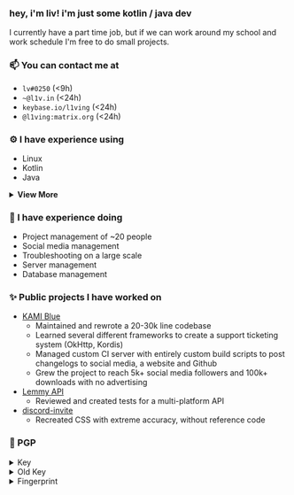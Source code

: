 <h3 align="left">hey, i'm liv! i'm just some kotlin / java dev</h3>

I currently have a part time job, but if we can work around my school and work schedule I'm free to do small projects.

### 📫 You can contact me at
  - `lv#0250` (<9h)
  - `~@l1v.in` (<24h)
  - `keybase.io/l1ving` (<24h)
  - `@l1ving:matrix.org` (<24h)

### ⚙️ I have experience using
  - Linux
  - Kotlin
  - Java
<details>
  <summary><b>View More</b></summary>

<ul>
<li>Shell</li>
<li>SSH</li>
<li>Brigadier</li>
<li>Kordis</li>
<li>Coroutines</li>
<li>OkHttp</li>
<li>Mixin</li>
<li>ASM</li>
<li>Jitpack</li>
<li>Baritone</li>
<li>JavaScript</li>
<li>CSS</li>
<li>HTML</li>
</ul>

</details>

### 🚀 I have experience doing 
  - Project management of ~20 people
  - Social media management
  - Troubleshooting on a large scale
  - Server management
  - Database management

### ✨ Public projects I have worked on
  - [KAMI Blue](https://github.com/kami-blue)
    - Maintained and rewrote a 20-30k line codebase
    - Learned several different frameworks to create a support ticketing system (OkHttp, Kordis)
    - Managed custom CI server with entirely custom build scripts to post changelogs to social media, a website and Github
    - Grew the project to reach 5k+ social media followers and 100k+ downloads with no advertising
  - [Lemmy API](https://github.com/eiknat/lemmy-client)
    - Reviewed and created tests for a multi-platform API
  - [discord-invite](https://github.com/l1ving/discord-invite)
    - Recreated CSS with extreme accuracy, without reference code

### 🔑 PGP



<details>
    <summary>Key</summary>
    <br>
    <p>Each of these is identical.</p>
    <div class="language-plaintext highlighter-rouge">
        <div class="highlight">
            <pre class="highlight"><code>curl https://l1ving.org/pgp.asc | gpg --import
curl https://kamiblue.org/pgp.asc | gpg --import
curl https://keybase.io/l1ving/pgp_keys.asc | gpg --import
</code></pre>
        </div>
    </div>
    <p>or</p>
    <div class="language-plaintext highlighter-rouge">
        <div class="highlight">
            <pre class="highlight"><code>-----BEGIN PGP PUBLIC KEY BLOCK-----

mQINBGAO8pgBEADQzluUwIw0JozOwtbk05PvQC83H1NueAUAaPnBvTN95NLa+8JC
Xufak5E9E81FhfiSr1/1ImgQVctXcYEQfEwCh/zd2u0FTwOkdGk+clzhu5csT7at
xVDWRl6XaItnaqav58WjxVx0mhPfrn4U7CiONt3D8CkJdNsK240uTUCheHX+oIUM
vwk9jURi4G1cbYvLmy0nMJxkI2yXwFOWnrekD5Th7Y/TiaqmZLlVnPh4HkZqNwf6
0w/yhlhh5/mbDQ+LkIBtutlCuKR5oO603vG4zPgDWWDlncLlJxrhdY46xp+cnAHV
HMdrTkFhtOAoJsQ7g+WbBqNPwLHHvLHEzEA/wgL0uY/SX6+BWkOIMaDDeHNtV8FW
EmOPHZbXCAG+WmNT5oy9fBPqJCygtt49D7P+odJWVGhiAwqHUH6l1b5+IsgLTVhF
sn3gM2xKAAv9kSuG2jPRkOxJAWm5zI3X63MjiDMvH9O7RhplWxc8KrkqpVkrR2Ha
l4x4KX7sfxK8HgMqyeByi9dvAuhhiWi52t+KkYV6ivdvVSs30jdzoIon+ny414kz
k+Ebskc6iEJhnyUNNjgmqqhg6YA76EuJ0J6t2t5WCuQrPlZ08Yepw5zgqo1T64mY
rDts0dSqWBIbvrvnLVCYDBW8gGHBOulsFL0EcQgzw7y7tCTSzKoX5HeqgwARAQAB
tBFsMXZpbmcgPH5AbDF2LmluPokCVAQTAQgAPhYhBDWcRW3+9IEZZikb0K8jakWw
JV2oBQJgDvKYAhsDBQkJZgGABQsJCAcCBhUKCQgLAgQWAgMBAh4BAheAAAoJEK8j
akWwJV2o6DsP/3qnbF5Eat8pHWybJ3turdp24VbDyqYzPJUYKd9H+CvaaSIH9PVI
uVbgORft/UMAa7wRYE0vAmOQlDDCbM5qkZLaWXft0eL9I4Fp3LJyc/r+KRU+3JdB
CtoerSjgwtquoplDHen76WeaP61YWSA993bUBOpBdyzY89WDpe1kWZRgE9nAwDiT
2ypvUWlhG9bQxl+2186oimUopnEN4gAZG+fuphZTQGx5QoQkFi7g4C+TA38/MqxK
BpZD3+6qERXFr0zOg1AYiGU8FHLu6XmLXv1QZIdlZxcsPodhcRmX2FrH8HU4j2En
4Z1Mt8kc5ER4ykozgEyVpmTtM5+CoxnKwr+Vo7Nyay5YGanqI1HG420Eh4+hfnGO
NakgodrRvcXc8h2t6W8yjCwEGFqDPVfQaMgo3SCjiViYzI8w2KcgsApck5xP5YPR
weK2FRQtXM2ICkTT29Utah1ks1I8dvrKM5B5Ghq8Ao6ZZxvSux//z/9TwIgpSUyF
cnkZhnHMNl7Te1SKu8oL5eOFE0uy8Krp8fHdWNr7af47ntN3ITS47mlK+dBrB8w3
DeUcWqpu6eQaxL5WB5vEPPi0cVhGQd1iK+c1OzLCTzN/WInl0XdcEKRf1KMJ+I7e
1PNkH1+gpir8iWzawUtuNGQnHT0gOFxQpf4WtzxkcBbgDzEjmToVE3rTuQINBGAO
8pgBEADUEJTjX6eUIxaOO002I0WWfY1jq93+RMgmnJYws2WzBmosY2IJ75BAtqNR
8QW1MtPDNpHxfc6cxoQY5S6OMwrT4H9+p4ONqnJ8O57OWjfryQ7PezWWhxrl60XD
kaXjzXMhN2NREoqlZNSwH4PjOJRe4BnQ4ZkNqfYWkqQf8NuW4kWhjFXstivLQ8BW
i7SeesVlArfFJrOxq8GRvmAxZKapPMAwRYUgsjIR4C8i82AZjFUUB4JyXGukF7JA
G9BJmcqZ2IXheldVP4oeyNh51SYuuoV7hjeHIE/FHg9Zs4qRmo+8HMEQmeOIh0aT
bfTFprVv5QAeQogJsyH7VJ6dEYMLepec6Q6VBHUVq3nM2QakKi8bqdHS7TXLa2IQ
nod8GX1SgfAzncOReYxr/7o/zF3/3xWonlGWKnK10uvp3at+PxCWGQWFGY7WoPDJ
UMalKvff2QL5N/oyf6V9aXPEAXQ7lPE5/tkh60f5+u99gJ6N3YxOxSHvyhagoTT/
L7AE5cIPtKc4Z/1yHUzi7h2Pa4XyfPwtG7/JkC9Ctlou2StsBcNXSjXRy/61wjDq
jq5KdkWQBhL8mto0qV8iG+79NxNSSlncVogzCaZnDebwawWGGH0GO6q9N1jMN7NV
4toTm16dCeHciWCt+LJ2vQwQbFKIuNzZj8Veny64GSRaiNWjfQARAQABiQI8BBgB
CAAmFiEENZxFbf70gRlmKRvQryNqRbAlXagFAmAO8pgCGwwFCQlmAYAACgkQryNq
RbAlXahyUA//TNQWWJWZcqpa5gP/t4PEkUG+nAHL2vgDgZpL967SP8Uqy6426fr4
q6s0Bha9kztmY+hAbne0o6PZpVtpub1EUCmzc3VCXKmRhXt+SZM0qRU52p7Dw3xb
JRTmJU6lhDQNmXMKXti+JfvFbnEHAQ6R9Au5a4t1oCnqWkxicpYsbC8ohWqMoEOp
or4DF9unthZcP6/K+EnCmnecvxCZus39ozM4CfjcQqm30HsDMR57aPpgAUn652hO
6rYNe4a5NzCxFawGYjYkKNw0LS1ZOowPlcK5ddArcZqkOTk5Ar0jpJWkXYQ2PYco
M2/AA+PVoY0NBbarzbpm/y6vSS3CZ7HcVC7CZxfPGKnFwPRfJUbo6IP4E77kR7GN
yIDjvdP7miplRORZIG2K0Sf+O4YRqEUYAbmt2YlrGGSLi9DU/CccgJfeL4DzABAj
zuWRI+hqnzPg4A0WfMTDV+PBmijR4itxkpRyDwQL3PmLCnDB3enmpA7ipQTZXcYE
H5sB8wbXSiuPOEHD8eIiKNu/bNBpRrP308D/9hUysVKrBzuRK4fTbKdaCKhkmCB2
3azFLdGilj2HrQLgM9IwpLt+lYkuKZaySaNMOYccLDIqRFhQ1Rd+2V2AtNcfnG2a
XkEywP0GYFQKamJIA3G2DxUtxSwcItClCYRvtjOyRehyimqbsZfYIiU=
=gR6e
-----END PGP PUBLIC KEY BLOCK-----
</code></pre>
        </div>
    </div>
</details>
<details>
    <summary>Old Key</summary>
    <br>
    <p>You can import my old key if you'd like to, but keep in mind that I will no longer use this in emails.</p>
    <div class="language-plaintext highlighter-rouge">
        <div class="highlight">
            <pre class="highlight"><code>curl https://l1ving.org/pgp-old.asc | gpg --import</code></pre>
        </div>
    </div>
</details>
<details>
    <summary>Fingerprint</summary>
    <br>
    <p>Name: <code class="language-plaintext highlighter-rouge">l1ving</code></p>
    <p>Fingerprint: <code class="language-plaintext highlighter-rouge">359C456DFEF4811966291BD0AF236A45B0255DA8</code></p>
</details>
<br>
